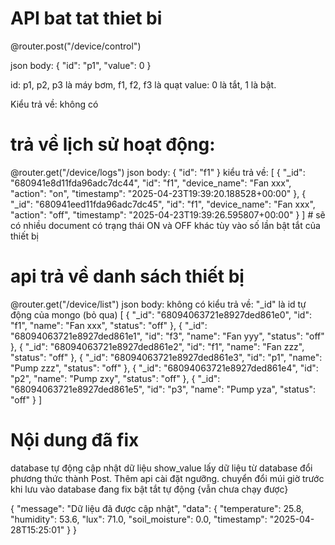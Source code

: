 # API bat tat thiet bi
  @router.post("/device/control")

  json body: 
  {
    "id": "p1",
    "value": 0
  }

  id: p1, p2, p3 là máy bơm, f1, f2, f3 là quạt
  value: 0 là tắt, 1 là bật.
  
  Kiểu trả về: không có



# trả về lịch sử hoạt động:
  @router.get("/device/logs")
  json body: 
  {
    "id": "f1"
  }
    kiểu trả về:
  [
    {
        "_id": "680941e8d11fda96adc7dc44",
        "id": "f1",
        "device_name": "Fan xxx",
        "action": "on",
        "timestamp": "2025-04-23T19:39:20.188528+00:00"
    },
    {
        "_id": "680941eed11fda96adc7dc45",
        "id": "f1",
        "device_name": "Fan xxx",
        "action": "off",
        "timestamp": "2025-04-23T19:39:26.595807+00:00"
    }
  ]  # sẽ có nhiều document có trạng thái ON và OFF khác tùy vào số lần bật tắt của thiết bị



# api trả về danh sách thiết bị
  @router.get("/device/list")
  json body: không có
  kiểu trả về: "_id" là id tự động của mongo (bỏ qua)
  [
    {
        "_id": "68094063721e8927ded861e0",
        "id": "f1",
        "name": "Fan xxx",
        "status": "off"
    },
    {
        "_id": "68094063721e8927ded861e1",
        "id": "f3",
        "name": "Fan yyy",
        "status": "off"
    },
    {
        "_id": "68094063721e8927ded861e2",
        "id": "f1",
        "name": "Fan zzz",
        "status": "off"
    },
    {
        "_id": "68094063721e8927ded861e3",
        "id": "p1",
        "name": "Pump zzz",
        "status": "off"
    },
    {
        "_id": "68094063721e8927ded861e4",
        "id": "p2",
        "name": "Pump zxy",
        "status": "off"
    },
    {
        "_id": "68094063721e8927ded861e5",
        "id": "p3",
        "name": "Pump yza",
        "status": "off"
    }
  ]


# Nội dung đã fix
  database tự động cập nhật dữ liệu
  show_value lấy dữ liệu từ database
  đổi phương thức thành Post.
  Thêm api cài đặt ngưỡng.
  chuyển đổi múi giờ trước khi lưu vào database
  đang fix bật tắt tự động {vẫn chưa chạy được}

  {
    "message": "Dữ liệu đã được cập nhật",
    "data": {
        "temperature": 25.8,
        "humidity": 53.6,
        "lux": 71.0,
        "soil_moisture": 0.0,
        "timestamp": "2025-04-28T15:25:01"
    }
}
